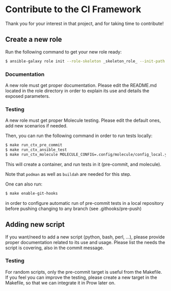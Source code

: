 # Contribute to the CI Framework

Thank you for your interest in that project, and for taking time to contribute!

## Create a new role
Run the following command to get your new role ready:
```Bash
$ ansible-galaxy role init --role-skeleton _skeleton_role_ --init-path ci_framework/roles ROLENAME
```

### Documentation
A new role must get proper documentation. Please edit the README.md located in
the role directory in order to explain its use and details the exposed parameters.

### Testing
A new role must get proper Molecule testing. Please edit the default ones, add
new scenarios if needed.

Then, you can run the following command in order to run tests locally:
```Bash
$ make run_ctx_pre_commit
$ make run_ctx_ansible_test
$ make run_ctx_molecule MOLECULE_CONFIG=.config/molecule/config_local.yml
```

This will create a container, and run tests in it (pre-commit, and molecule).

Note that `podman` as well as `buildah` are needed for this step.

One can also run:
```Bash
$ make enable-git-hooks
```

in order to configure automatic run of pre-commit tests in a local repository before
pushing changing to any branch (see .githooks/pre-push)

## Adding new script
If you want/need to add a new script (python, bash, perl, ...), please provide
proper documentation related to its use and usage. Please list the needs the
script is covering, also in the commit message.

### Testing
For random scripts, only the pre-commit target is useful from the Makefile.
If you feel you can improve the testing, please create a new target in the
Makefile, so that we can integrate it in Prow later on.
